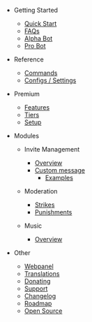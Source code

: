 - Getting Started

  - [Quick Start](/tr/getting-started/quick-start.md)
  - [FAQs](/tr/getting-started/faq.md)
  - [Alpha Bot](/tr/getting-started/alpha.md)
  - [Pro Bot](/tr/getting-started/pro.md)

- Reference

  - [Commands](/tr/reference/commands.md)
  - [Configs / Settings](/tr/reference/settings.md)

- Premium

  - [Features](/tr/premium/features.md)
  - [Tiers](/tr/premium/tiers.md)
  - [Setup](/tr/premium/setup.md)

- Modules

  - Invite Management

    - [Overview](/tr/modules/invites/overview.md)
    - [Custom message](/tr/modules/invites/custom-message.md)
      - [Examples](/tr/modules/invites/examples.md)

  - Moderation

    - [Strikes](/tr/modules/moderation/strikes.md)
    - [Punishments](/tr/modules/moderation/punishments.md)

  - Music

    - [Overview](/tr/modules/music/overview.md)

- Other

  - [Webpanel](/tr/other/webpanel.md)
  - [Translations](/tr/other/translations.md)
  - [Donating](/tr/other/donating.md)
  - [Support](/tr/other/support.md)
  - [Changelog](/tr/other/changelog.md)
  - [Roadmap](/tr/other/roadmap.md)
  - [Open Source](/tr/other/open-source.md)
